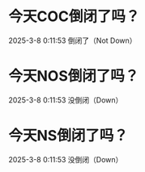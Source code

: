 # 今天COC倒闭了吗？

2025-3-8 0:11:53 倒闭了（Not Down）

# 今天NOS倒闭了吗？

2025-3-8 0:11:53 没倒闭（Down）

# 今天NS倒闭了吗？

2025-3-8 0:11:53 没倒闭（Down）

